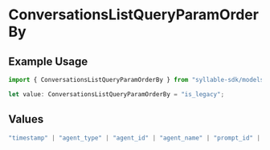 # ConversationsListQueryParamOrderBy

## Example Usage

```typescript
import { ConversationsListQueryParamOrderBy } from "syllable-sdk/models/operations";

let value: ConversationsListQueryParamOrderBy = "is_legacy";
```

## Values

```typescript
"timestamp" | "agent_type" | "agent_id" | "agent_name" | "prompt_id" | "prompt_name" | "call_id" | "source" | "target" | "is_legacy" | "is_test"
```